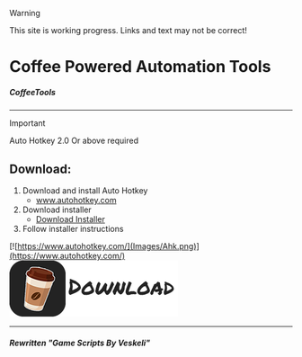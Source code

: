 > [!WARNING]
> This site is working progress.
> Links and text may not be correct!
# Coffee Powered Automation Tools
##### CoffeeTools
- - -
>[!IMPORTANT]
>Auto Hotkey 2.0 Or above required
## Download:
1. Download and install Auto Hotkey
	- www.autohotkey.com
2. Download installer
	- [Download Installer](https://github.com/veskeli/CoffeePoweredAutomationTools/releases)
3. Follow installer instructions


[![https://www.autohotkey.com/](Images/Ahk.png)](https://www.autohotkey.com/)
[![Download link here](Images/MyScript.png)](https://github.com/veskeli/CoffeePoweredAutomationTools/releases)

- - -
##### Rewritten "Game Scripts By Veskeli"